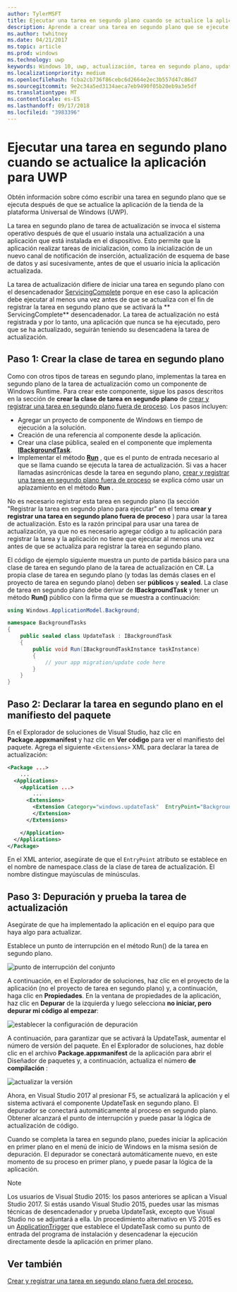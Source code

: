 ```yaml
---
author: TylerMSFT
title: Ejecutar una tarea en segundo plano cuando se actualice la aplicación para UWP
description: Aprende a crear una tarea en segundo plano que se ejecute cuando se actualice la aplicación de la tienda de la Plataforma universal de Windows (UWP).
ms.author: twhitney
ms.date: 04/21/2017
ms.topic: article
ms.prod: windows
ms.technology: uwp
keywords: Windows 10, uwp, actualización, tarea en segundo plano, updatetask, tarea en segundo plano
ms.localizationpriority: medium
ms.openlocfilehash: fcba2cb736f86cebc6d2664e2ec3b557d47c86d7
ms.sourcegitcommit: 9e2c34a5ed3134aeca7eb9490f05b20eb9a3e5df
ms.translationtype: MT
ms.contentlocale: es-ES
ms.lasthandoff: 09/17/2018
ms.locfileid: "3983396"
---
```

# <a name="run-a-background-task-when-your-uwp-app-is-updated"></a>Ejecutar una tarea en segundo plano cuando se actualice la aplicación para UWP

Obtén información sobre cómo escribir una tarea en segundo plano que se ejecuta después de que se actualice la aplicación de la tienda de la plataforma Universal de Windows (UWP).

La tarea en segundo plano de tarea de actualización se invoca el sistema operativo después de que el usuario instala una actualización a una aplicación que está instalada en el dispositivo. Esto permite que la aplicación realizar tareas de inicialización, como la inicialización de un nuevo canal de notificación de inserción, actualización de esquema de base de datos y así sucesivamente, antes de que el usuario inicia la aplicación actualizada.

La tarea de actualización difiere de iniciar una tarea en segundo plano con el desencadenador [ServicingComplete](https://docs.microsoft.com/uwp/api/Windows.ApplicationModel.Background.SystemTriggerType) porque en ese caso la aplicación debe ejecutar al menos una vez antes de que se actualiza con el fin de registrar la tarea en segundo plano que se activará la ** ServicingComplete** desencadenador.  La tarea de actualización no está registrada y por lo tanto, una aplicación que nunca se ha ejecutado, pero que se ha actualizado, seguirán teniendo su desencadena la tarea de actualización.

## <a name="step-1-create-the-background-task-class"></a>Paso 1: Crear la clase de tarea en segundo plano

Como con otros tipos de tareas en segundo plano, implementas la tarea en segundo plano de la tarea de actualización como un componente de Windows Runtime. Para crear este componente, sigue los pasos descritos en la sección de **crear la clase de tarea en segundo plano** de [crear y registrar una tarea en segundo plano fuera de proceso](https://docs.microsoft.com/windows/uwp/launch-resume/create-and-register-a-background-task). Los pasos incluyen:

- Agregar un proyecto de componente de Windows en tiempo de ejecución a la solución.
- Creación de una referencia al componente desde la aplicación.
- Crear una clase pública, sealed en el componente que implementa [**IBackgroundTask**](https://msdn.microsoft.com/library/windows/apps/br224794).
- Implementar el método [**Run**](https://msdn.microsoft.com/library/windows/apps/br224811) , que es el punto de entrada necesario al que se llama cuando se ejecuta la tarea de actualización. Si vas a hacer llamadas asincrónicas desde la tarea en segundo plano, [crear y registrar una tarea en segundo plano fuera de proceso](https://docs.microsoft.com/windows/uwp/launch-resume/create-and-register-a-background-task) se explica cómo usar un aplazamiento en el método **Run** .

No es necesario registrar esta tarea en segundo plano (la sección "Registrar la tarea en segundo plano para ejecutar" en el tema **crear y registrar una tarea en segundo plano fuera de proceso** ) para usar la tarea de actualización. Esto es la razón principal para usar una tarea de actualización, ya que no es necesario agregar código a tu aplicación para registrar la tarea y la aplicación no tiene que ejecutar al menos una vez antes de que se actualiza para registrar la tarea en segundo plano.

El código de ejemplo siguiente muestra un punto de partida básico para una clase de tarea en segundo plano de la tarea de actualización en C#. La propia clase de tarea en segundo plano (y todas las demás clases en el proyecto de tarea en segundo plano) deben ser **públicos** y **sealed**. La clase de tarea en segundo plano debe derivar de **IBackgroundTask** y tener un método **Run()** público con la firma que se muestra a continuación:

```cs
using Windows.ApplicationModel.Background;

namespace BackgroundTasks
{
    public sealed class UpdateTask : IBackgroundTask
    {
        public void Run(IBackgroundTaskInstance taskInstance)
        {
            // your app migration/update code here
        }
    }
}
```

## <a name="step-2-declare-your-background-task-in-the-package-manifest"></a>Paso 2: Declarar la tarea en segundo plano en el manifiesto del paquete

En el Explorador de soluciones de Visual Studio, haz clic en **Package.appxmanifest** y haz clic en **Ver código** para ver el manifiesto del paquete. Agrega el siguiente `<Extensions>` XML para declarar la tarea de actualización:

```XML
<Package ...>
    ...
  <Applications>  
    <Application ...>  
        ...
      <Extensions>  
        <Extension Category="windows.updateTask"  EntryPoint="BackgroundTasks.UpdateTask">  
        </Extension>  
      </Extensions>

    </Application>  
  </Applications>  
</Package>
```

En el XML anterior, asegúrate de que el `EntryPoint` atributo se establece en el nombre de namespace.class de la clase de tarea de actualización. El nombre distingue mayúsculas de minúsculas.

## <a name="step-3-debugtest-your-update-task"></a>Paso 3: Depuración y prueba la tarea de actualización

Asegúrate de que ha implementado la aplicación en el equipo para que haya algo para actualizar.

Establece un punto de interrupción en el método Run() de la tarea en segundo plano.

![punto de interrupción del conjunto](images/run-func-breakpoint.png)

A continuación, en el Explorador de soluciones, haz clic en el proyecto de la aplicación (no el proyecto de tarea en segundo plano) y, a continuación, haga clic en **Propiedades**. En la ventana de propiedades de la aplicación, haz clic en **Depurar** de la izquierda y luego selecciona **no iniciar, pero depurar mi código al empezar**:

![establecer la configuración de depuración](images/do-not-launch-but-debug.png)

A continuación, para garantizar que se activará la UpdateTask, aumentar el número de versión del paquete. En el Explorador de soluciones, haz doble clic en el archivo **Package.appxmanifest** de la aplicación para abrir el Diseñador de paquetes y, a continuación, actualiza el número **de compilación** :

![actualizar la versión](images/bump-version.png)

Ahora, en Visual Studio 2017 al presionar F5, se actualizará la aplicación y el sistema activará el componente UpdateTask en segundo plano. El depurador se conectará automáticamente al proceso en segundo plano. Obtener alcanzará el punto de interrupción y puede pasar la lógica de actualización de código.

Cuando se completa la tarea en segundo plano, puedes iniciar la aplicación en primer plano en el menú de inicio de Windows en la misma sesión de depuración. El depurador se conectará automáticamente nuevo, en este momento de su proceso en primer plano, y puede pasar la lógica de la aplicación.

> [!NOTE]
> Los usuarios de Visual Studio 2015: los pasos anteriores se aplican a Visual Studio 2017. Si estás usando Visual Studio 2015, puedes usar las mismas técnicas de desencadenador y prueba UpdateTask, excepto que Visual Studio no se adjuntará a ella. Un procedimiento alternativo en VS 2015 es un [ApplicationTrigger](https://docs.microsoft.com/windows/uwp/launch-resume/trigger-background-task-from-app) que establece el UpdateTask como su punto de entrada del programa de instalación y desencadenar la ejecución directamente desde la aplicación en primer plano.

## <a name="see-also"></a>Ver también

[Crear y registrar una tarea en segundo plano fuera del proceso.](https://docs.microsoft.com/windows/uwp/launch-resume/create-and-register-a-background-task)
